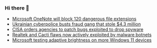 ### Hi there 👋

<!--START_SECTION:feed-->
* [Microsoft OneNote will block 120 dangerous file extensions](https://www.bleepingcomputer.com/news/security/microsoft-onenote-will-block-120-dangerous-file-extensions/)
* [Ukrainian cyberpolice busts fraud gang that stole $4.3 million](https://www.bleepingcomputer.com/news/security/ukrainian-cyberpolice-busts-fraud-gang-that-stole-43-million/)
* [CISA orders agencies to patch bugs exploited to drop spyware](https://www.bleepingcomputer.com/news/security/cisa-orders-agencies-to-patch-bugs-exploited-to-drop-spyware/)
* [Realtek and Cacti flaws now actively exploited by malware botnets](https://www.bleepingcomputer.com/news/security/realtek-and-cacti-flaws-now-actively-exploited-by-malware-botnets/)
* [Microsoft testing adaptive brightness on more Windows 11 devices](https://www.bleepingcomputer.com/news/microsoft/microsoft-testing-adaptive-brightness-on-more-windows-11-devices/)
<!--END_SECTION:feed-->

<!--
**frankenk/frankenk** is a ✨ _special_ ✨ repository because its `README.md` (this file) appears on your GitHub profile.

Here are some ideas to get you started:

- 🔭 I’m currently working on ...
- 🌱 I’m currently learning ...
- 👯 I’m looking to collaborate on ...
- 🤔 I’m looking for help with ...
- 💬 Ask me about ...
- 📫 How to reach me: ...
- 😄 Pronouns: ...
- ⚡ Fun fact: ...
-->



